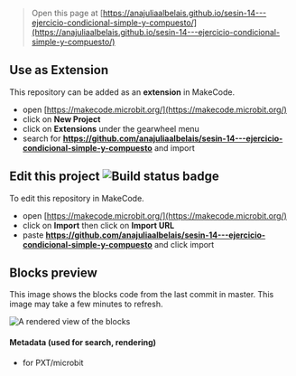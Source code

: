 
> Open this page at [https://anajuliaalbelais.github.io/sesin-14---ejercicio-condicional-simple-y-compuesto/](https://anajuliaalbelais.github.io/sesin-14---ejercicio-condicional-simple-y-compuesto/)

## Use as Extension

This repository can be added as an **extension** in MakeCode.

* open [https://makecode.microbit.org/](https://makecode.microbit.org/)
* click on **New Project**
* click on **Extensions** under the gearwheel menu
* search for **https://github.com/anajuliaalbelais/sesin-14---ejercicio-condicional-simple-y-compuesto** and import

## Edit this project ![Build status badge](https://github.com/anajuliaalbelais/sesin-14---ejercicio-condicional-simple-y-compuesto/workflows/MakeCode/badge.svg)

To edit this repository in MakeCode.

* open [https://makecode.microbit.org/](https://makecode.microbit.org/)
* click on **Import** then click on **Import URL**
* paste **https://github.com/anajuliaalbelais/sesin-14---ejercicio-condicional-simple-y-compuesto** and click import

## Blocks preview

This image shows the blocks code from the last commit in master.
This image may take a few minutes to refresh.

![A rendered view of the blocks](https://github.com/anajuliaalbelais/sesin-14---ejercicio-condicional-simple-y-compuesto/raw/master/.github/makecode/blocks.png)

#### Metadata (used for search, rendering)

* for PXT/microbit
<script src="https://makecode.com/gh-pages-embed.js"></script><script>makeCodeRender("{{ site.makecode.home_url }}", "{{ site.github.owner_name }}/{{ site.github.repository_name }}");</script>
